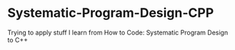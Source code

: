 # Systematic-Program-Design-CPP
Trying to apply stuff I learn from How to Code: Systematic Program Design to C++
